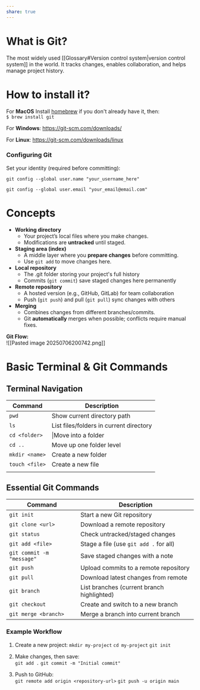 ```yaml
---
share: true
---
```


# What is Git?
The most widely used [[Glossary#Version control system|version control system]] in the world. It tracks changes, enables collaboration, and helps manage project history.

# How to install it?
For **MacOS**
	Install [homebrew](https://brew.sh/) if you don't already have it, then:  
	`$ brew install git`

For **Windows**:
	https://git-scm.com/downloads/

For **Linux**:
	https://git-scm.com/downloads/linux
### Configuring Git
Set your identity (required before committing):

`git config --global user.name "your_username_here"`

`git config --global user.email "your_email@email.com"`

# Concepts
- **Working directory**
	- Your project’s local files where you make changes.
	- Modifications are **untracked** until staged.
- **Staging area (index)**
	- A middle layer where you **prepare changes** before committing.
	- Use `git add` to move changes here.
- **Local repository**
	- The .git folder storing your project's full history
	- Commits (`git commit`) save staged changes here permanently
- **Remote repository**
	- A hosted version (e.g., GitHub, GitLab) for team collaboration
	- Push (`git push`) and pull (`git pull`) sync changes with others
- **Merging**
	- Combines changes from different branches/commits.
	- Git **automatically** merges when possible; conflicts require manual fixes.

**Git Flow:**  
![[Pasted image 20250706200742.png]]

# Basic Terminal & Git Commands

## **Terminal Navigation**

| Command        | Description                             |
| -------------- | --------------------------------------- |
| `pwd`          | Show current directory path             |
| `ls`           | List files/folders in current directory |
| `cd <folder>`  | \|Move into a folder                    |
| `cd ..`        | Move up one folder level                |
| `mkdir <name>` | Create a new folder                     |
| `touch <file>` | Create a new file                       |
|                |                                         |

## **Essential Git Commands**

| Command                   | Description                                |
| ------------------------- | ------------------------------------------ |
| `git init`                | Start a new Git repository                 |
| `git clone <url>`         | Download a remote repository               |
| `git status`              | Check untracked/staged changes             |
| `git add <file>`          | Stage a file (use `git add .` for all)     |
| `git commit -m "message"` | Save staged changes with a note            |
| `git push`                | Upload commits to a remote repository      |
| `git pull`                | Download latest changes from remote        |
| `git branch`              | List branches (current branch highlighted) |
| `git checkout`            | Create and switch to a new branch          |
| `git merge <branch>`      | Merge a branch into current branch         |

### Example Workflow

1. Create a new project:
	`mkdir my-project`
	`cd my-project`
	`git init`

2. Make changes, then save:  
	`git add .`
    `git commit -m "Initial commit"`

3. Push to GitHub:   
	`git remote add origin <repository-url>`
    `git push -u origin main`